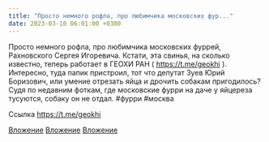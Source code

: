 ```yaml
---
title: "Просто немного рофла, про любимчика московских фур..."
date: 2023-03-10 06:01:00 +0300
---
```


Просто немного рофла, про любимчика московских фуррей, Рахновского Сергея Игоревича.
Кстати, эта свинья, на сколько известно, теперь работает в ГЕОХИ РАН ( https://t.me/geokhi ). Интересно, туда папик пристроил, тот что депутат Зуев Юрий Боризович, или умение отрезать яйца и дрочить собакам пригодилось?
Судя по недавним фоткам, где московские фурри на даче у яйцереза тусуются, собаку он не отдал.
#фурри #москва


Ссылка
https://t.me/geokhi

[Вложение](/assets/vk_photos/2/ug_iReCmhbE.jpg)
[Вложение](/assets/vk_photos/4/J9MAvSP_dLY.jpg)
[Вложение](https://t.me/geokhi)
